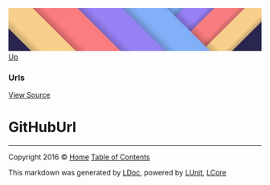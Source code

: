 ![](../Content/LDoc-banner-small.png "")
[Up](Urls.md)

### Urls
[View Source](../LDoc.cs)

# GitHubUrl



---

Copyright 2016 &copy; [Home](../../README.md) [Table of Contents](../../TableOfContents.md)

This markdown was generated by [LDoc](https://github.com/CodeSingularity/LDoc), powered by [LUnit](https://github.com/CodeSingularity/LUnit), [LCore](https://github.com/CodeSingularity/LCore)
